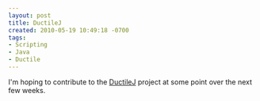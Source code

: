 ```yaml
---
layout: post
title: DuctileJ
created: 2010-05-19 10:49:18 -0700
tags:
- Scripting
- Java
- Ductile
---
```

<p>I'm hoping to contribute to the <a href="http://code.google.com/p/ductilej/">DuctileJ</a> project at some point over the next few weeks.</p>


